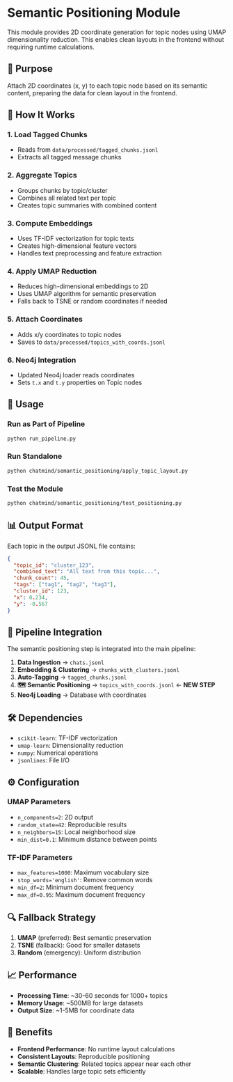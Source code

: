 # Semantic Positioning Module

This module provides 2D coordinate generation for topic nodes using UMAP dimensionality reduction. This enables clean layouts in the frontend without requiring runtime calculations.

## 🎯 Purpose

Attach 2D coordinates (x, y) to each topic node based on its semantic content, preparing the data for clean layout in the frontend.

## 🔧 How It Works

### 1. Load Tagged Chunks
- Reads from `data/processed/tagged_chunks.jsonl`
- Extracts all tagged message chunks

### 2. Aggregate Topics
- Groups chunks by topic/cluster
- Combines all related text per topic
- Creates topic summaries with combined content

### 3. Compute Embeddings
- Uses TF-IDF vectorization for topic texts
- Creates high-dimensional feature vectors
- Handles text preprocessing and feature extraction

### 4. Apply UMAP Reduction
- Reduces high-dimensional embeddings to 2D
- Uses UMAP algorithm for semantic preservation
- Falls back to TSNE or random coordinates if needed

### 5. Attach Coordinates
- Adds x/y coordinates to topic nodes
- Saves to `data/processed/topics_with_coords.jsonl`

### 6. Neo4j Integration
- Updated Neo4j loader reads coordinates
- Sets `t.x` and `t.y` properties on Topic nodes

## 🚀 Usage

### Run as Part of Pipeline
```bash
python run_pipeline.py
```

### Run Standalone
```bash
python chatmind/semantic_positioning/apply_topic_layout.py
```

### Test the Module
```bash
python chatmind/semantic_positioning/test_positioning.py
```

## 📊 Output Format

Each topic in the output JSONL file contains:
```json
{
  "topic_id": "cluster_123",
  "combined_text": "All text from this topic...",
  "chunk_count": 45,
  "tags": ["tag1", "tag2", "tag3"],
  "cluster_id": 123,
  "x": 0.234,
  "y": -0.567
}
```

## 🔄 Pipeline Integration

The semantic positioning step is integrated into the main pipeline:

1. **Data Ingestion** → `chats.jsonl`
2. **Embedding & Clustering** → `chunks_with_clusters.jsonl`
3. **Auto-Tagging** → `tagged_chunks.jsonl`
4. **🗺️ Semantic Positioning** → `topics_with_coords.jsonl` ← **NEW STEP**
5. **Neo4j Loading** → Database with coordinates

## 🛠️ Dependencies

- `scikit-learn`: TF-IDF vectorization
- `umap-learn`: Dimensionality reduction
- `numpy`: Numerical operations
- `jsonlines`: File I/O

## ⚙️ Configuration

### UMAP Parameters
- `n_components=2`: 2D output
- `random_state=42`: Reproducible results
- `n_neighbors=15`: Local neighborhood size
- `min_dist=0.1`: Minimum distance between points

### TF-IDF Parameters
- `max_features=1000`: Maximum vocabulary size
- `stop_words='english'`: Remove common words
- `min_df=2`: Minimum document frequency
- `max_df=0.95`: Maximum document frequency

## 🔍 Fallback Strategy

1. **UMAP** (preferred): Best semantic preservation
2. **TSNE** (fallback): Good for smaller datasets
3. **Random** (emergency): Uniform distribution

## 📈 Performance

- **Processing Time**: ~30-60 seconds for 1000+ topics
- **Memory Usage**: ~500MB for large datasets
- **Output Size**: ~1-5MB for coordinate data

## 🎯 Benefits

- **Frontend Performance**: No runtime layout calculations
- **Consistent Layouts**: Reproducible positioning
- **Semantic Clustering**: Related topics appear near each other
- **Scalable**: Handles large topic sets efficiently 